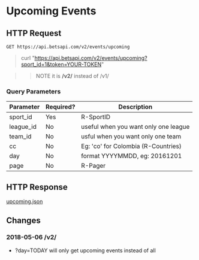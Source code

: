 # Upcoming Events

## HTTP Request

`GET https://api.betsapi.com/v2/events/upcoming`

> curl "https://api.betsapi.com/v2/events/upcoming?sport_id=1&token=YOUR-TOKEN"

>> NOTE it is **/v2/** instead of /v1/

### Query Parameters

Parameter | Required? | Description
--------- | ------- | -----------
sport_id | Yes | R-SportID
league_id | No | useful when you want only one league
team_id | No | usful when you want only one team
cc | No | Eg: 'co' for Colombia (R-Countries)
day | No | format YYYYMMDD, eg: 20161201
page | No | R-Pager

## HTTP Response

<a href="../samples/upcoming.json" target="_blank">upcoming.json</a>

## Changes

### 2018-05-06 /v2/
  * ?day=TODAY will only get upcoming events instead of all
